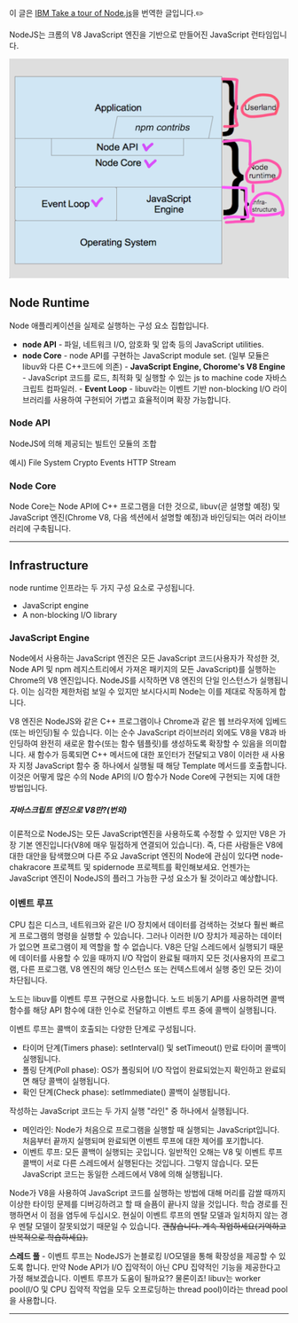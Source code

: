 이 글은 [IBM Take a tour of Node.js](https://developer.ibm.com/learningpaths/get-started-nodejs/explore-nodejs-architecture/)을 번역한 글입니다.✏️

NodeJS는 크롬의 V8 JavaScript 엔진을 기반으로 만들어진 JavaScript 런타임입니다.

<img src="/nodeJS_image.png"/>

## Node Runtime

Node 애플리케이션을 실제로 실행하는 구성 요소 집합입니다.

-   **node API** - 파일, 네트워크 I/O, 암호화 및 압축 등의 JavaScript utilities.
-   **node Core** - node API를 구현하는 JavaScript module set.
    (일부 모듈은 libuv와 다른 C++코드에 의존) - **JavaScript Engine, Chorome's V8 Engine** - JavaScript 코드를 로드, 최적화 및 실행할 수 있는 js to machine code 자바스크립트 컴파일러. - **Event Loop** - libuv라는 이벤트 기반 non-blocking I/O 라이브러리를 사용하여 구현되어 가볍고 효율적이며 확장 가능합니다.

### Node API

NodeJS에 의해 제공되는 빌트인 모듈의 조합

예시)
File System
Crypto
Events
HTTP
Stream

### Node Core

Node Core는 Node API에 C++ 프로그램을 더한 것으로, libuv(곧 설명할 예정) 및 JavaScript 엔진(Chrome V8, 다음 섹션에서 설명할 예정)과 바인딩되는 여러 라이브러리에 구축됩니다.

---

## Infrastructure

node runtime 인프라는 두 가지 구성 요소로 구성됩니다.

-   JavaScript engine
-   A non-blocking I/O library

### JavaScript Engine

Node에서 사용하는 JavaScript 엔진은 모든 JavaScript 코드(사용자가 작성한 것, Node API 및 npm 레지스트리에서 가져온 패키지의 모든 JavaScript)를 실행하는 Chrome의 V8 엔진입니다. NodeJS를 시작하면 V8 엔진의 단일 인스턴스가 실행됩니다. 이는 심각한 제한처럼 보일 수 있지만 보시다시피 Node는 이를 제대로 작동하게 합니다.

V8 엔진은 NodeJS와 같은 C++ 프로그램이나 Chrome과 같은 웹 브라우저에 임베드(또는 바인딩)될 수 있습니다. 이는 순수 JavaScript 라이브러리 외에도 V8을 V8과 바인딩하여 완전히 새로운 함수(또는 함수 템플릿)를 생성하도록 확장할 수 있음을 의미합니다. 새 함수가 등록되면 C++ 메서드에 대한 포인터가 전달되고 V8이 이러한 새 사용자 지정 JavaScript 함수 중 하나에서 실행될 때 해당 Template 메서드를 호출합니다. 이것은 어떻게 많은 수의 Node API의 I/O 함수가 Node Core에 구현되는 지에 대한 방법입니다.

##### 자바스크립트 엔진으로 V8만?(번외)

이론적으로 NodeJS는 모든 JavaScript엔진을 사용하도록 수정할 수 있지만 V8은 가장 기본 엔진입니다(V8에 매우 밀접하게 연결되어 있습니다). 즉, 다른 사람들은 V8에 대한 대안을 탐색했으며 다른 주요 JavaScript 엔진의 Node에 관심이 있다면 node-chakracore 프로젝트 및 spidernode 프로젝트를 확인해보세요. 언젠가는 JavaScript 엔진이 NodeJS의 플러그 가능한 구성 요소가 될 것이라고 예상합니다.

### 이벤트 루프

CPU 칩은 디스크, 네트워크와 같은 I/O 장치에서 데이터를 검색하는 것보다 훨씬 빠르게 프로그램의 명령을 실행할 수 있습니다. 그러나 이러한 I/O 장치가 제공하는 데이터가 없으면 프로그램이 제 역할을 할 수 없습니다. V8은 단일 스레드에서 실행되기 때문에 데이터를 사용할 수 있을 때까지 I/O 작업이 완료될 때까지 모든 것(사용자의 프로그램, 다른 프로그램, V8 엔진의 해당 인스턴스 또는 컨텍스트에서 실행 중인 모든 것)이 차단됩니다.

노드는 libuv를 이벤트 루프 구현으로 사용합니다. 노드 비동기 API를 사용하려면 콜백 함수를 해당 API 함수에 대한 인수로 전달하고 이벤트 루프 중에 콜백이 실행됩니다.

이벤트 루프는 콜백이 호출되는 다양한 단계로 구성됩니다.

-   타이머 단계(Timers phase): setInterval() 및 setTimeout() 만료 타이머 콜백이 실행됩니다.
-   폴링 단계(Poll phase): OS가 폴링되어 I/O 작업이 완료되었는지 확인하고 완료되면 해당 콜백이 실행됩니다.
-   확인 단계(Check phase): setImmediate() 콜백이 실행됩니다.

작성하는 JavaScript 코드는 두 가지 실행 "라인" 중 하나에서 실행됩니다.

-   메인라인: Node가 처음으로 프로그램을 실행할 때 실행되는 JavaScript입니다. 처음부터 끝까지 실행되며 완료되면 이벤트 루프에 대한 제어를 포기합니다.
-   이벤트 루프: 모든 콜백이 실행되는 곳입니다.
    일반적인 오해는 V8 및 이벤트 루프 콜백이 서로 다른 스레드에서 실행된다는 것입니다. 그렇지 않습니다. 모든 JavaScript 코드는 동일한 스레드에서 V8에 의해 실행됩니다.

Node가 V8을 사용하여 JavaScript 코드를 실행하는 방법에 대해 머리를 감쌀 때까지 이상한 타이밍 문제를 디버깅하려고 할 때 슬픔이 끝나지 않을 것입니다. 학습 경로를 진행하면서 이 점을 염두에 두십시오. 현실이 이벤트 루프의 멘탈 모델과 일치하지 않는 경우 멘탈 모델이 잘못되었기 때문일 수 있습니다. ~~괜찮습니다. 계속 작업하세요(기억하고 반복적으로 학습하세요).~~

**스레드 풀** - 이벤트 루프는 NodeJS가 논블로킹 I/O모델을 통해 확장성을 제공할 수 있도록 합니다. 만약 Node API가 I/O 집약적이 아닌 CPU 집약적인 기능을 제공한다고 가정 해보겠습니다. 이벤트 루프가 도움이 될까요?? 물론이죠! libuv는 worker pool(I/O 및 CPU 집약적 작업을 모두 오프로딩하는 thread pool)이라는 thread pool을 사용합니다.

---
